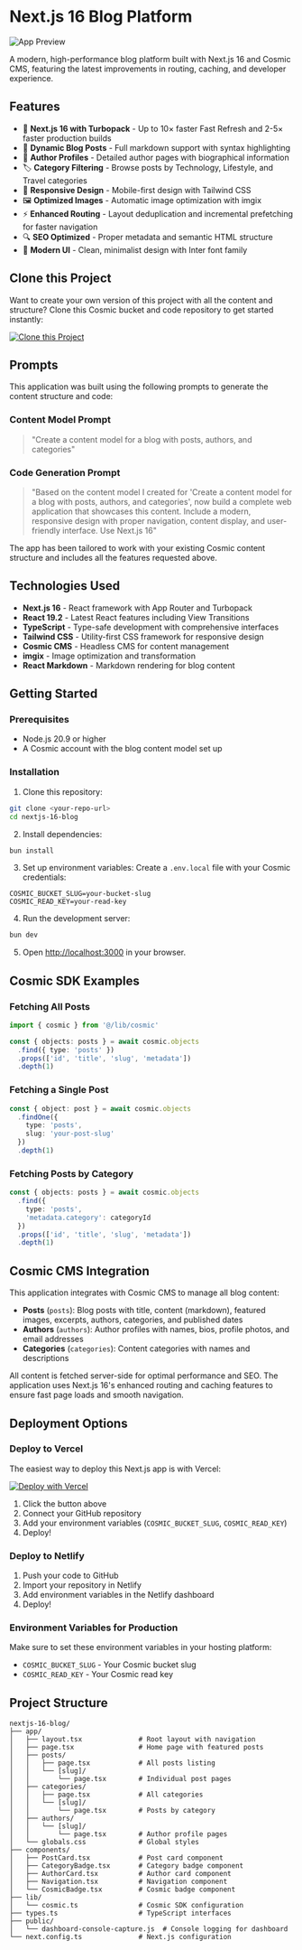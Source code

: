 # Next.js 16 Blog Platform

![App Preview](https://imgix.cosmicjs.com/295fda80-b0f1-11f0-a077-bd105f10469e-photo-1555066931-4365d14bab8c-1761321027484.jpg?w=1200&h=300&fit=crop&auto=format,compress)

A modern, high-performance blog platform built with Next.js 16 and Cosmic CMS, featuring the latest improvements in routing, caching, and developer experience.

## Features

- 🚀 **Next.js 16 with Turbopack** - Up to 10× faster Fast Refresh and 2-5× faster production builds
- 📝 **Dynamic Blog Posts** - Full markdown support with syntax highlighting
- 👤 **Author Profiles** - Detailed author pages with biographical information
- 🏷️ **Category Filtering** - Browse posts by Technology, Lifestyle, and Travel categories
- 📱 **Responsive Design** - Mobile-first design with Tailwind CSS
- 🖼️ **Optimized Images** - Automatic image optimization with imgix
- ⚡ **Enhanced Routing** - Layout deduplication and incremental prefetching for faster navigation
- 🔍 **SEO Optimized** - Proper metadata and semantic HTML structure
- 🎨 **Modern UI** - Clean, minimalist design with Inter font family

## Clone this Project

Want to create your own version of this project with all the content and structure? Clone this Cosmic bucket and code repository to get started instantly:

[![Clone this Project](https://img.shields.io/badge/Clone%20this%20Project-29abe2?style=for-the-badge&logo=cosmic&logoColor=white)](https://app.cosmicjs.com/projects/new?clone_bucket=68fb9fc092c9229c30fe422f&clone_repository=68fba14192c9229c30fe424e)

## Prompts

This application was built using the following prompts to generate the content structure and code:

### Content Model Prompt

> "Create a content model for a blog with posts, authors, and categories"

### Code Generation Prompt

> "Based on the content model I created for 'Create a content model for a blog with posts, authors, and categories', now build a complete web application that showcases this content. Include a modern, responsive design with proper navigation, content display, and user-friendly interface. Use Next.js 16"

The app has been tailored to work with your existing Cosmic content structure and includes all the features requested above.

## Technologies Used

- **Next.js 16** - React framework with App Router and Turbopack
- **React 19.2** - Latest React features including View Transitions
- **TypeScript** - Type-safe development with comprehensive interfaces
- **Tailwind CSS** - Utility-first CSS framework for responsive design
- **Cosmic CMS** - Headless CMS for content management
- **imgix** - Image optimization and transformation
- **React Markdown** - Markdown rendering for blog content

## Getting Started

### Prerequisites

- Node.js 20.9 or higher
- A Cosmic account with the blog content model set up

### Installation

1. Clone this repository:
```bash
git clone <your-repo-url>
cd nextjs-16-blog
```

2. Install dependencies:
```bash
bun install
```

3. Set up environment variables:
Create a `.env.local` file with your Cosmic credentials:
```env
COSMIC_BUCKET_SLUG=your-bucket-slug
COSMIC_READ_KEY=your-read-key
```

4. Run the development server:
```bash
bun dev
```

5. Open [http://localhost:3000](http://localhost:3000) in your browser.

## Cosmic SDK Examples

### Fetching All Posts

```typescript
import { cosmic } from '@/lib/cosmic'

const { objects: posts } = await cosmic.objects
  .find({ type: 'posts' })
  .props(['id', 'title', 'slug', 'metadata'])
  .depth(1)
```

### Fetching a Single Post

```typescript
const { object: post } = await cosmic.objects
  .findOne({
    type: 'posts',
    slug: 'your-post-slug'
  })
  .depth(1)
```

### Fetching Posts by Category

```typescript
const { objects: posts } = await cosmic.objects
  .find({
    type: 'posts',
    'metadata.category': categoryId
  })
  .props(['id', 'title', 'slug', 'metadata'])
  .depth(1)
```

## Cosmic CMS Integration

This application integrates with Cosmic CMS to manage all blog content:

- **Posts** (`posts`): Blog posts with title, content (markdown), featured images, excerpts, authors, categories, and published dates
- **Authors** (`authors`): Author profiles with names, bios, profile photos, and email addresses
- **Categories** (`categories`): Content categories with names and descriptions

All content is fetched server-side for optimal performance and SEO. The application uses Next.js 16's enhanced routing and caching features to ensure fast page loads and smooth navigation.

## Deployment Options

### Deploy to Vercel

The easiest way to deploy this Next.js app is with Vercel:

[![Deploy with Vercel](https://vercel.com/button)](https://vercel.com/new/clone)

1. Click the button above
2. Connect your GitHub repository
3. Add your environment variables (`COSMIC_BUCKET_SLUG`, `COSMIC_READ_KEY`)
4. Deploy!

### Deploy to Netlify

1. Push your code to GitHub
2. Import your repository in Netlify
3. Add environment variables in the Netlify dashboard
4. Deploy!

### Environment Variables for Production

Make sure to set these environment variables in your hosting platform:
- `COSMIC_BUCKET_SLUG` - Your Cosmic bucket slug
- `COSMIC_READ_KEY` - Your Cosmic read key

## Project Structure

```
nextjs-16-blog/
├── app/
│   ├── layout.tsx              # Root layout with navigation
│   ├── page.tsx                # Home page with featured posts
│   ├── posts/
│   │   ├── page.tsx            # All posts listing
│   │   └── [slug]/
│   │       └── page.tsx        # Individual post pages
│   ├── categories/
│   │   ├── page.tsx            # All categories
│   │   └── [slug]/
│   │       └── page.tsx        # Posts by category
│   ├── authors/
│   │   └── [slug]/
│   │       └── page.tsx        # Author profile pages
│   └── globals.css             # Global styles
├── components/
│   ├── PostCard.tsx            # Post card component
│   ├── CategoryBadge.tsx       # Category badge component
│   ├── AuthorCard.tsx          # Author card component
│   ├── Navigation.tsx          # Navigation component
│   └── CosmicBadge.tsx         # Cosmic badge component
├── lib/
│   └── cosmic.ts               # Cosmic SDK configuration
├── types.ts                    # TypeScript interfaces
├── public/
│   └── dashboard-console-capture.js  # Console logging for dashboard
└── next.config.ts              # Next.js configuration
```

<!-- README_END -->